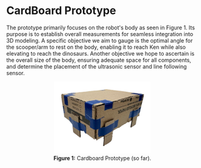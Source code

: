 # CardBoard Prototype

The prototype primarily focuses on the robot's body as seen in Figure 1. Its purpose is to establish overall measurements for seamless integration into 3D modeling. A specific objective we aim to gauge is the optimal angle for the scooper/arm to rest on the body, enabling it to reach Ken while also elevating to reach the dinosaurs. Another objective we hope to ascertain is the overall size of the body, ensuring adequate space for all components, and determine the placement of the ultrasonic sensor and line following sensor.

<p align="center">
  <img src="../Images/CardboardCutout.png" alt="Box" width="50%"/>
  <br>
  <strong>Figure 1:</strong> Cardboard Prototype (so far).
</p>
